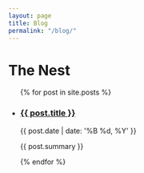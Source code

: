 ```yaml
---
layout: page
title: Blog
permalink: "/blog/"
---
```


# The Nest

<ul class='posts'>
  {% for post in site.posts %}
    <li class='post'>
      <h3><a href="{{ post.url }}">{{ post.title }}</a></h3>
      <div class='date'>{{ post.date | date: '%B %d, %Y' }}</div>
      <p>{{ post.summary }}</p>
    </li>
  {% endfor %}
</ul>